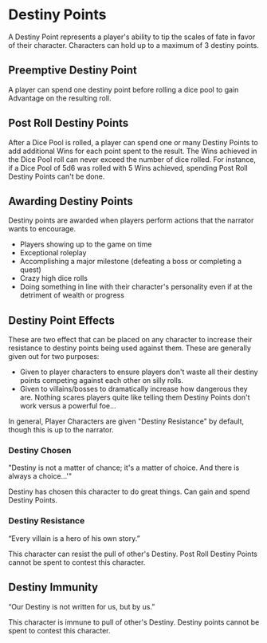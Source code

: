 # Destiny Points

A Destiny Point represents a player's ability to tip the scales of fate in favor of their character. Characters can hold up to a maximum of 3 destiny points.

## Preemptive Destiny Point

A player can spend one destiny point before rolling a dice pool to gain Advantage on the resulting roll.

## Post Roll Destiny Points

After a Dice Pool is rolled, a player can spend one or many Destiny Points to add additional Wins for each point spent to the result. The Wins achieved in the Dice Pool roll can never exceed the number of dice rolled. For instance, if a Dice Pool of 5d6 was rolled with 5 Wins achieved, spending Post Roll Destiny Points can't be done.

## Awarding Destiny Points

Destiny points are awarded when players perform actions that the narrator wants to encourage.

- Players showing up to the game on time
- Exceptional roleplay
- Accomplishing a major milestone (defeating a boss or completing a quest)
- Crazy high dice rolls
- Doing something in line with their character's personality even if at the detriment of wealth or progress

## Destiny Point Effects

These are two effect that can be placed on any character to increase their resistance to destiny points being used against them. These are generally given out for two purposes:

- Given to player characters to ensure players don't waste all their destiny points competing against each other on silly rolls.
- Given to villains/bosses to dramatically increase how dangerous they are. Nothing scares players quite like telling them Destiny Points don't work versus a powerful foe...

In general, Player Characters are given "Destiny Resistance" by default, though this is up to the narrator.

### Destiny Chosen

"Destiny is not a matter of chance; it's a matter of choice. And there is always a choice...'"

Destiny has chosen this character to do great things. Can gain and spend Destiny Points.

### Destiny Resistance

“Every villain is a hero of his own story.”

This character can resist the pull of other's Destiny. Post Roll Destiny Points cannot be spent to contest this character.

## Destiny Immunity

“Our Destiny is not written for us, but by us.”

This character is immune to pull of other's Destiny. Destiny points cannot be spent to contest this character.
